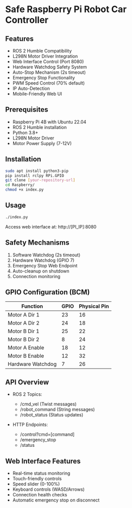 # Safe Raspberry Pi Robot Car Controller

## Features
- ROS 2 Humble Compatibility
- L298N Motor Driver Integration
- Web Interface Control (Port 8080)
- Hardware Watchdog Safety System
- Auto-Stop Mechanism (2s timeout)
- Emergency Stop Functionality
- PWM Speed Control (70% default)
- IP Auto-Detection
- Mobile-Friendly Web UI

## Prerequisites
- Raspberry Pi 4B with Ubuntu 22.04
- ROS 2 Humble installation
- Python 3.8+
- L298N Motor Driver
- Motor Power Supply (7-12V)

## Installation
```bash
sudo apt install python3-pip
pip install rclpy RPi.GPIO
git clone [your-repository-url]
cd Raspberry/
chmod +x index.py
```

## Usage
```bash
./index.py
```
Access web interface at: http://[PI_IP]:8080

## Safety Mechanisms
1. Software Watchdog (2s timeout)
2. Hardware Watchdog (GPIO 7)
3. Emergency Stop Web Endpoint
4. Auto-cleanup on shutdown
5. Connection monitoring

## GPIO Configuration (BCM)
| Function        | GPIO | Physical Pin |
|-----------------|------|--------------|
| Motor A Dir 1   | 23   | 16           |
| Motor A Dir 2   | 24   | 18           |
| Motor B Dir 1   | 25   | 22           |
| Motor B Dir 2   | 8    | 24           |
| Motor A Enable  | 18   | 12           |
| Motor B Enable  | 12   | 32           |
| Hardware Watchdog| 7    | 26           |

## API Overview
- ROS 2 Topics:
  - /cmd_vel (Twist messages)
  - /robot_command (String messages)
  - /robot_status (Status updates)

- HTTP Endpoints:
  - /control?cmd=[command]
  - /emergency_stop
  - /status

## Web Interface Features
- Real-time status monitoring
- Touch-friendly controls
- Speed slider (0-100%)
- Keyboard controls (WASD/Arrows)
- Connection health checks
- Automatic emergency stop on disconnect